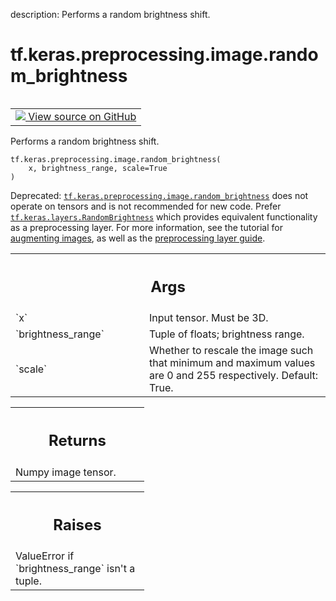 description: Performs a random brightness shift.

<div itemscope itemtype="http://developers.google.com/ReferenceObject">
<meta itemprop="name" content="tf.keras.preprocessing.image.random_brightness" />
<meta itemprop="path" content="Stable" />
</div>

# tf.keras.preprocessing.image.random_brightness

<!-- Insert buttons and diff -->

<table class="tfo-notebook-buttons tfo-api nocontent" align="left">
<td>
  <a target="_blank" href="https://github.com/keras-team/keras/tree/v2.15.0/keras/preprocessing/image.py#L2438-L2470">
    <img src="https://www.tensorflow.org/images/GitHub-Mark-32px.png" />
    View source on GitHub
  </a>
</td>
</table>



Performs a random brightness shift.


<pre class="devsite-click-to-copy prettyprint lang-py tfo-signature-link">
<code>tf.keras.preprocessing.image.random_brightness(
    x, brightness_range, scale=True
)
</code></pre>



<!-- Placeholder for "Used in" -->

Deprecated: <a href="../../../../tf/keras/preprocessing/image/random_brightness.md"><code>tf.keras.preprocessing.image.random_brightness</code></a> does not
operate on tensors and is not recommended for new code. Prefer
<a href="../../../../tf/keras/layers/RandomBrightness.md"><code>tf.keras.layers.RandomBrightness</code></a> which provides equivalent functionality
as a preprocessing layer. For more information, see the tutorial for
[augmenting images](
https://www.tensorflow.org/tutorials/images/data_augmentation), as well as
the [preprocessing layer guide](
https://www.tensorflow.org/guide/keras/preprocessing_layers).

<!-- Tabular view -->
 <table class="responsive fixed orange">
<colgroup><col width="214px"><col></colgroup>
<tr><th colspan="2"><h2 class="add-link">Args</h2></th></tr>

<tr>
<td>
`x`<a id="x"></a>
</td>
<td>
Input tensor. Must be 3D.
</td>
</tr><tr>
<td>
`brightness_range`<a id="brightness_range"></a>
</td>
<td>
Tuple of floats; brightness range.
</td>
</tr><tr>
<td>
`scale`<a id="scale"></a>
</td>
<td>
Whether to rescale the image such that minimum and maximum values
are 0 and 255 respectively. Default: True.
</td>
</tr>
</table>



<!-- Tabular view -->
 <table class="responsive fixed orange">
<colgroup><col width="214px"><col></colgroup>
<tr><th colspan="2"><h2 class="add-link">Returns</h2></th></tr>
<tr class="alt">
<td colspan="2">
Numpy image tensor.
</td>
</tr>

</table>



<!-- Tabular view -->
 <table class="responsive fixed orange">
<colgroup><col width="214px"><col></colgroup>
<tr><th colspan="2"><h2 class="add-link">Raises</h2></th></tr>
<tr class="alt">
<td colspan="2">
ValueError if `brightness_range` isn't a tuple.
</td>
</tr>

</table>

